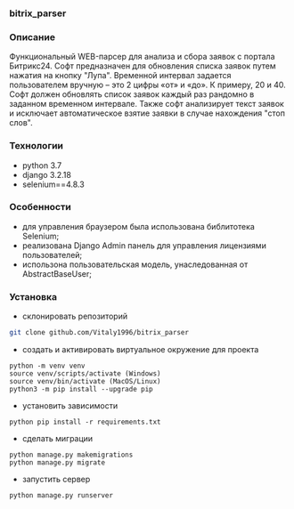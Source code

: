 ### bitrix_parser
### Описание
Функциональный WEB-парсер для анализа и сбора заявок с портала Битрикс24.
Софт предназначен для обновления списка заявок путем нажатия на кнопку "Лупа".
Временной интервал задается пользователем вручную – это 2 цифры «от» и «до». К примеру, 20 и 40. Софт должен обновлять список заявок каждый раз рандомно в заданном временном интервале. Также софт анализирует текст заявок и исключает автоматическое взятие заявки в случае нахождения "стоп слов".


### Технологии
- python 3.7
- django 3.2.18
- selenium==4.8.3


### Особенности
- для управления браузером была использована библитотека Selenium;
- реализована Django Admin панель для управления лицензиями пользователей;
- использона пользовательская модель, унаследованная от AbstractBaseUser;

### Установка
- склонировать репозиторий
```sh
git clone github.com/Vitaly1996/bitrix_parser
```
- создать и активировать виртуальное окружение для проекта

```commandline
python -m venv venv
source venv/scripts/activate (Windows)    
source venv/bin/activate (MacOS/Linux)
python3 -m pip install --upgrade pip
```
- установить зависимости

```commandline
python pip install -r requirements.txt
```
- сделать миграции
```commandline
python manage.py makemigrations
python manage.py migrate
```

- запустить сервер
```commandline
python manage.py runserver
```

